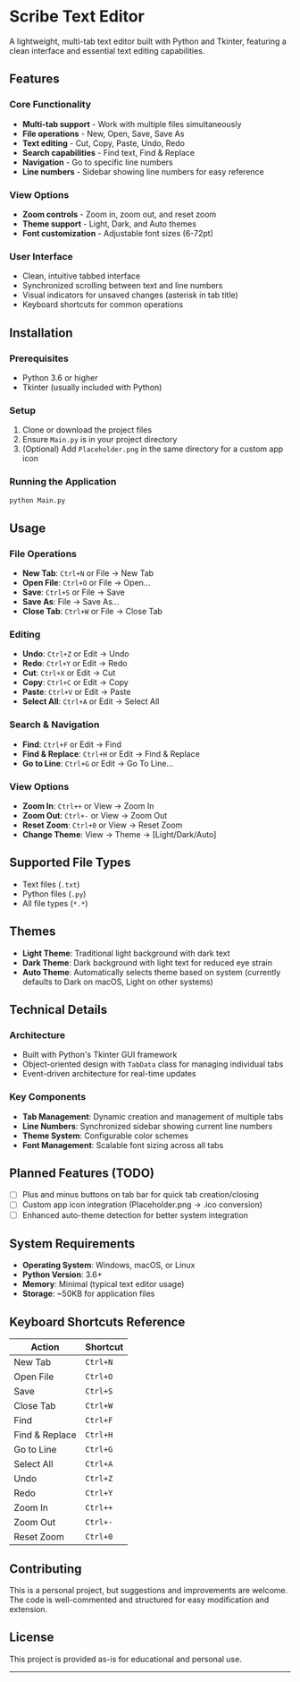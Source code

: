 # Scribe Text Editor

A lightweight, multi-tab text editor built with Python and Tkinter, featuring a clean interface and essential text editing capabilities.

## Features

### Core Functionality
- **Multi-tab support** - Work with multiple files simultaneously
- **File operations** - New, Open, Save, Save As
- **Text editing** - Cut, Copy, Paste, Undo, Redo
- **Search capabilities** - Find text, Find & Replace
- **Navigation** - Go to specific line numbers
- **Line numbers** - Sidebar showing line numbers for easy reference

### View Options
- **Zoom controls** - Zoom in, zoom out, and reset zoom
- **Theme support** - Light, Dark, and Auto themes
- **Font customization** - Adjustable font sizes (6-72pt)

### User Interface
- Clean, intuitive tabbed interface
- Synchronized scrolling between text and line numbers
- Visual indicators for unsaved changes (asterisk in tab title)
- Keyboard shortcuts for common operations

## Installation

### Prerequisites
- Python 3.6 or higher
- Tkinter (usually included with Python)

### Setup
1. Clone or download the project files
2. Ensure `Main.py` is in your project directory
3. (Optional) Add `Placeholder.png` in the same directory for a custom app icon

### Running the Application
```bash
python Main.py
```

## Usage

### File Operations
- **New Tab**: `Ctrl+N` or File → New Tab
- **Open File**: `Ctrl+O` or File → Open...
- **Save**: `Ctrl+S` or File → Save
- **Save As**: File → Save As...
- **Close Tab**: `Ctrl+W` or File → Close Tab

### Editing
- **Undo**: `Ctrl+Z` or Edit → Undo
- **Redo**: `Ctrl+Y` or Edit → Redo
- **Cut**: `Ctrl+X` or Edit → Cut
- **Copy**: `Ctrl+C` or Edit → Copy
- **Paste**: `Ctrl+V` or Edit → Paste
- **Select All**: `Ctrl+A` or Edit → Select All

### Search & Navigation
- **Find**: `Ctrl+F` or Edit → Find
- **Find & Replace**: `Ctrl+H` or Edit → Find & Replace
- **Go to Line**: `Ctrl+G` or Edit → Go To Line...

### View Options
- **Zoom In**: `Ctrl++` or View → Zoom In
- **Zoom Out**: `Ctrl+-` or View → Zoom Out
- **Reset Zoom**: `Ctrl+0` or View → Reset Zoom
- **Change Theme**: View → Theme → [Light/Dark/Auto]

## Supported File Types

- Text files (`.txt`)
- Python files (`.py`)
- All file types (`*.*`)

## Themes

- **Light Theme**: Traditional light background with dark text
- **Dark Theme**: Dark background with light text for reduced eye strain
- **Auto Theme**: Automatically selects theme based on system (currently defaults to Dark on macOS, Light on other systems)

## Technical Details

### Architecture
- Built with Python's Tkinter GUI framework
- Object-oriented design with `TabData` class for managing individual tabs
- Event-driven architecture for real-time updates

### Key Components
- **Tab Management**: Dynamic creation and management of multiple tabs
- **Line Numbers**: Synchronized sidebar showing current line numbers
- **Theme System**: Configurable color schemes
- **Font Management**: Scalable font sizing across all tabs

## Planned Features (TODO)

- [ ] Plus and minus buttons on tab bar for quick tab creation/closing
- [ ] Custom app icon integration (Placeholder.png → .ico conversion)
- [ ] Enhanced auto-theme detection for better system integration

## System Requirements

- **Operating System**: Windows, macOS, or Linux
- **Python Version**: 3.6+
- **Memory**: Minimal (typical text editor usage)
- **Storage**: ~50KB for application files

## Keyboard Shortcuts Reference

| Action | Shortcut |
|--------|----------|
| New Tab | `Ctrl+N` |
| Open File | `Ctrl+O` |
| Save | `Ctrl+S` |
| Close Tab | `Ctrl+W` |
| Find | `Ctrl+F` |
| Find & Replace | `Ctrl+H` |
| Go to Line | `Ctrl+G` |
| Select All | `Ctrl+A` |
| Undo | `Ctrl+Z` |
| Redo | `Ctrl+Y` |
| Zoom In | `Ctrl++` |
| Zoom Out | `Ctrl+-` |
| Reset Zoom | `Ctrl+0` |

## Contributing

This is a personal project, but suggestions and improvements are welcome. The code is well-commented and structured for easy modification and extension.

## License

This project is provided as-is for educational and personal use.

---
